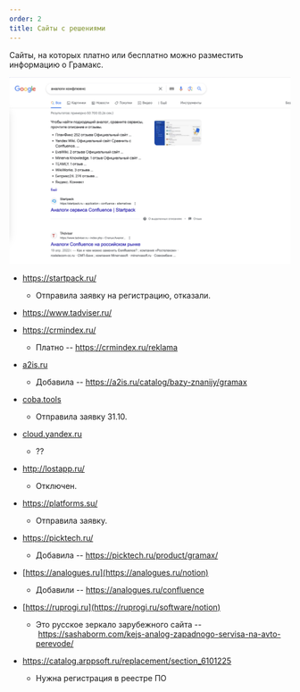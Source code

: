 ```yaml
---
order: 2
title: Сайты с решениями
---
```


Сайты, на которых платно или бесплатно можно разместить информацию о Грамакс.

![](./sites-with-solutions_0.png)

-  <https://startpack.ru/>

   -  Отправила заявку на регистрацию, отказали.

-  <https://www.tadviser.ru/>

-  <https://crmindex.ru/>

   -  Платно -- <https://crmindex.ru/reklama>

-  [a2is.ru](http://a2is.ru)

   -  Добавила -- <https://a2is.ru/catalog/bazy-znanijy/gramax>

-  [coba.tools](http://coba.tools)

   -  Отправила заявку 31.10.

-  [cloud.yandex.ru]()

   -  ??

-  <http://lostapp.ru/>

   -  Отключен.

-  <https://platforms.su/>

   -  Отправила заявку.

-  <https://picktech.ru/>

   -  Добавила -- <https://picktech.ru/product/gramax/>

-  [https://analogues.ru](https://analogues.ru/notion)

   -  Добавили -- <https://analogues.ru/confluence>

-  [https://ruprogi.ru](https://ruprogi.ru/software/notion)

   -  Это русское зеркало зарубежного сайта -- <https://sashaborm.com/kejs-analog-zapadnogo-servisa-na-avto-perevode/>

-  <https://catalog.arppsoft.ru/replacement/section_6101225>

   -  Нужна регистрация в реестре ПО